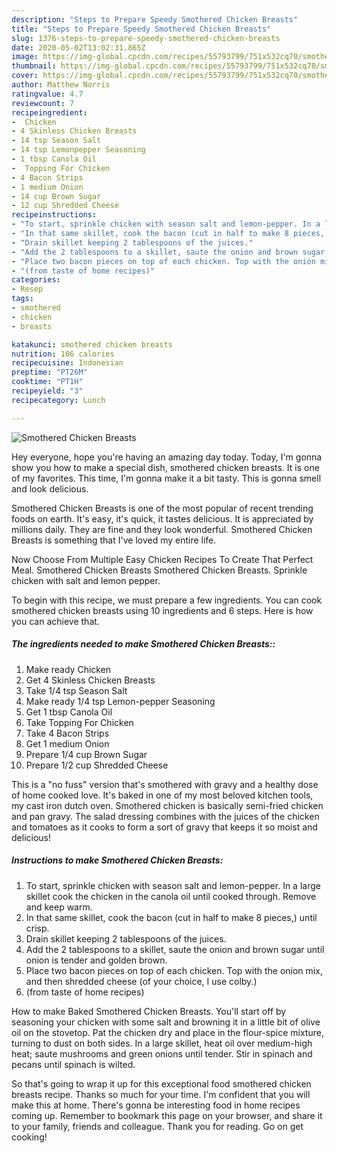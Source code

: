 ```yaml
---
description: "Steps to Prepare Speedy Smothered Chicken Breasts"
title: "Steps to Prepare Speedy Smothered Chicken Breasts"
slug: 1376-steps-to-prepare-speedy-smothered-chicken-breasts
date: 2020-05-02T13:02:31.865Z
image: https://img-global.cpcdn.com/recipes/55793799/751x532cq70/smothered-chicken-breasts-recipe-main-photo.jpg
thumbnail: https://img-global.cpcdn.com/recipes/55793799/751x532cq70/smothered-chicken-breasts-recipe-main-photo.jpg
cover: https://img-global.cpcdn.com/recipes/55793799/751x532cq70/smothered-chicken-breasts-recipe-main-photo.jpg
author: Matthew Norris
ratingvalue: 4.7
reviewcount: 7
recipeingredient:
-  Chicken
- 4 Skinless Chicken Breasts
- 14 tsp Season Salt
- 14 tsp Lemonpepper Seasoning
- 1 tbsp Canola Oil
-  Topping For Chicken
- 4 Bacon Strips
- 1 medium Onion
- 14 cup Brown Sugar
- 12 cup Shredded Cheese
recipeinstructions:
- "To start, sprinkle chicken with season salt and lemon-pepper. In a large skillet cook the chicken in the canola oil until cooked through. Remove and keep warm."
- "In that same skillet, cook the bacon (cut in half to make 8 pieces,) until crisp."
- "Drain skillet keeping 2 tablespoons of the juices."
- "Add the 2 tablespoons to a skillet, saute the onion and brown sugar until onion is tender and golden brown."
- "Place two bacon pieces on top of each chicken. Top with the onion mix, and then shredded cheese (of your choice, I use colby.)"
- "(from taste of home recipes)"
categories:
- Resep
tags:
- smothered
- chicken
- breasts

katakunci: smothered chicken breasts
nutrition: 106 calories
recipecuisine: Indonesian
preptime: "PT26M"
cooktime: "PT1H"
recipeyield: "3"
recipecategory: Lunch

---
```



![Smothered Chicken Breasts](https://img-global.cpcdn.com/recipes/55793799/751x532cq70/smothered-chicken-breasts-recipe-main-photo.jpg)

Hey everyone, hope you're having an amazing day today. Today, I'm gonna show you how to make a special dish, smothered chicken breasts. It is one of my favorites. This time, I'm gonna make it a bit tasty. This is gonna smell and look delicious.

Smothered Chicken Breasts is one of the most popular of recent trending foods on earth. It's easy, it's quick, it tastes delicious. It is appreciated by millions daily. They are fine and they look wonderful. Smothered Chicken Breasts is something that I've loved my entire life.

Now Choose From Multiple Easy Chicken Recipes To Create That Perfect Meal. Smothered Chicken Breasts Smothered Chicken Breasts. Sprinkle chicken with salt and lemon pepper.


To begin with this recipe, we must prepare a few ingredients. You can cook smothered chicken breasts using 10 ingredients and 6 steps. Here is how you can achieve that.

##### The ingredients needed to make Smothered Chicken Breasts::

1. Make ready  Chicken
1. Get 4 Skinless Chicken Breasts
1. Take 1/4 tsp Season Salt
1. Make ready 1/4 tsp Lemon-pepper Seasoning
1. Get 1 tbsp Canola Oil
1. Take  Topping For Chicken
1. Take 4 Bacon Strips
1. Get 1 medium Onion
1. Prepare 1/4 cup Brown Sugar
1. Prepare 1/2 cup Shredded Cheese


This is a &#34;no fuss&#34; version that&#39;s smothered with gravy and a healthy dose of home cooked love. It&#39;s baked in one of my most beloved kitchen tools, my cast iron dutch oven. Smothered chicken is basically semi-fried chicken and pan gravy. The salad dressing combines with the juices of the chicken and tomatoes as it cooks to form a sort of gravy that keeps it so moist and delicious! 

##### Instructions to make Smothered Chicken Breasts:

1. To start, sprinkle chicken with season salt and lemon-pepper. In a large skillet cook the chicken in the canola oil until cooked through. Remove and keep warm.
1. In that same skillet, cook the bacon (cut in half to make 8 pieces,) until crisp.
1. Drain skillet keeping 2 tablespoons of the juices.
1. Add the 2 tablespoons to a skillet, saute the onion and brown sugar until onion is tender and golden brown.
1. Place two bacon pieces on top of each chicken. Top with the onion mix, and then shredded cheese (of your choice, I use colby.)
1. (from taste of home recipes)


How to make Baked Smothered Chicken Breasts. You&#39;ll start off by seasoning your chicken with some salt and browning it in a little bit of olive oil on the stovetop. Pat the chicken dry and place in the flour-spice mixture, turning to dust on both sides. In a large skillet, heat oil over medium-high heat; saute mushrooms and green onions until tender. Stir in spinach and pecans until spinach is wilted. 

So that's going to wrap it up for this exceptional food smothered chicken breasts recipe. Thanks so much for your time. I'm confident that you will make this at home. There's gonna be interesting food in home recipes coming up. Remember to bookmark this page on your browser, and share it to your family, friends and colleague. Thank you for reading. Go on get cooking!
